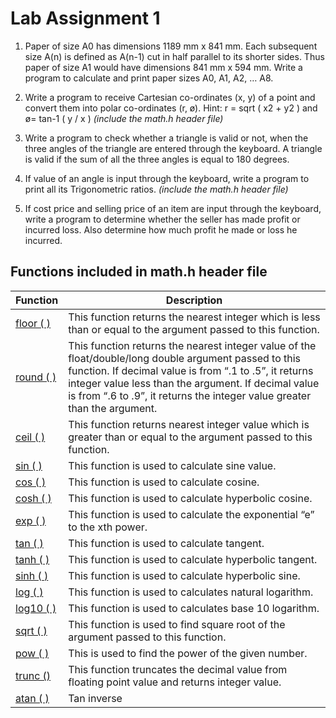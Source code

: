 # Lab Assignment 1

1. Paper of size A0 has dimensions 1189 mm x 841 mm. Each subsequent size A(n) is defined as A(n-1) cut in half parallel to its shorter sides. Thus paper of size A1 would have dimensions 841 mm x 594 mm. Write a program to calculate and print paper sizes A0, A1, A2, … A8.


2. Write a program to receive Cartesian co-ordinates (x, y) of a point and convert them into polar co-ordinates (r, ø). Hint: r = sqrt ( x2 + y2 ) and ø= tan-1 ( y / x )  *(include the math.h header file)*


3. Write a program to check whether a triangle is valid or not, when the three angles of the triangle are entered through the keyboard. A triangle is valid if the sum of all the three angles is equal to 180 degrees.


4. If value of an angle is input through the keyboard, write a program to print all its Trigonometric ratios.  *(include the math.h header file)*


5. If cost price and selling price of an item are input through the keyboard, write a program to determine whether the seller has made profit or incurred loss. Also determine how much profit he made or loss he incurred.


## Functions included in math.h header file

| Function                                                                                       | Description                                                                                                                                                                                                                                                                                            |
| ---------------------------------------------------------------------------------------------- | ------------------------------------------------------------------------------------------------------------------------------------------------------------------------------------------------------------------------------------------------------------------------------------------------------ |
| [floor ( )](http://fresh2refresh.com/c/c-arithmetic-functions/c-floor-function/)               | This function returns the nearest integer which is less than   or equal to the argument passed to this function.                                                                                                                                                                                       |
| [round ( )](http://fresh2refresh.com/c/c-arithmetic-functions/c-round-function/)               | This function returns the nearest integer value of the   float/double/long double argument passed to this function. If decimal value is from “.1 to .5”, it returns integer value less than the argument. If decimal value is from “.6 to .9”, it returns the integer value greater than the argument. |
| [ceil ( )](http://fresh2refresh.com/c/c-arithmetic-functions/c-ceil-function/)                 | This function returns nearest integer value which is greater   than or equal to the argument passed to this function.                                                                                                                                                                                  |
| [sin ( )](http://fresh2refresh.com/c/c-arithmetic-functions/c-sin-cos-tan-exp-log-function/)   | This function is used to calculate sine value.                                                                                                                                                                                                                                                         |
| [cos ( )](http://fresh2refresh.com/c/c-arithmetic-functions/c-sin-cos-tan-exp-log-function/)   | This function is used to calculate cosine.                                                                                                                                                                                                                                                             |
| [cosh ( )](http://fresh2refresh.com/c/c-arithmetic-functions/c-sin-cos-tan-exp-log-function/)  | This function is used to calculate hyperbolic cosine.                                                                                                                                                                                                                                                  |
| [exp ( )](http://fresh2refresh.com/c/c-arithmetic-functions/c-sin-cos-tan-exp-log-function/)   | This function is used to calculate the exponential “e” to the   xth power.                                                                                                                                                                                                                             |
| [tan ( )](http://fresh2refresh.com/c/c-arithmetic-functions/c-sin-cos-tan-exp-log-function/)   | This function is used to calculate tangent.                                                                                                                                                                                                                                                            |
| [tanh ( )](http://fresh2refresh.com/c/c-arithmetic-functions/c-sin-cos-tan-exp-log-function/)  | This function is used to calculate hyperbolic tangent.                                                                                                                                                                                                                                                 |
| [sinh ( )](http://fresh2refresh.com/c/c-arithmetic-functions/c-sin-cos-tan-exp-log-function/)  | This function is used to calculate hyperbolic sine.                                                                                                                                                                                                                                                    |
| [log ( )](http://fresh2refresh.com/c/c-arithmetic-functions/c-sin-cos-tan-exp-log-function/)   | This function is used to calculates natural logarithm.                                                                                                                                                                                                                                                 |
| [log10 ( )](http://fresh2refresh.com/c/c-arithmetic-functions/c-sin-cos-tan-exp-log-function/) | This function is used to calculates base 10 logarithm.                                                                                                                                                                                                                                                 |
| [sqrt ( )](http://fresh2refresh.com/c/c-arithmetic-functions/c-sqrt-function/)                 | This function is used to find square root of the argument   passed to this function.                                                                                                                                                                                                                   |
| [pow ( )](http://fresh2refresh.com/c/c-arithmetic-functions/c-pow-function/)                   | This is used to find the power of the given number.                                                                                                                                                                                                                                                    |
| [trunc ()](http://fresh2refresh.com/c/c-arithmetic-functions/c-trunc-function/)                | This function truncates the decimal value from floating   point value and returns integer value.                                                                                                                                                                                                       |
| [atan ( )]()                                                                                   | Tan inverse                                                                                                                                                                                                                                                                                            |
